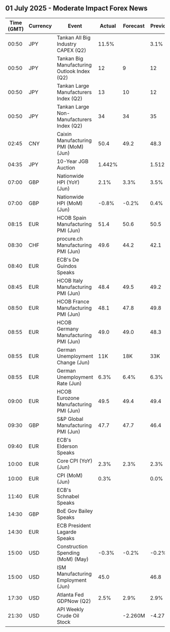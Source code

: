 ## 01 July 2025 - Moderate Impact Forex News

| Time (GMT) | Currency | Event | Actual | Forecast | Previous |
|------|----------|-------|--------|----------|----------|
| 00:50 | JPY | Tankan All Big Industry CAPEX (Q2) | 11.5% |  | 3.1% |
| 00:50 | JPY | Tankan Big Manufacturing Outlook Index (Q2) | 12 | 9 | 12 |
| 00:50 | JPY | Tankan Large Manufacturers Index (Q2) | 13 | 10 | 12 |
| 00:50 | JPY | Tankan Large Non-Manufacturers Index (Q2) | 34 | 34 | 35 |
| 02:45 | CNY | Caixin Manufacturing PMI (MoM) (Jun) | 50.4 | 49.2 | 48.3 |
| 04:35 | JPY | 10-Year JGB Auction | 1.442% |  | 1.512% |
| 07:00 | GBP | Nationwide HPI (YoY) (Jun) | 2.1% | 3.3% | 3.5% |
| 07:00 | GBP | Nationwide HPI (MoM) (Jun) | -0.8% | -0.2% | 0.4% |
| 08:15 | EUR | HCOB Spain Manufacturing PMI (Jun) | 51.4 | 50.6 | 50.5 |
| 08:30 | CHF | procure.ch Manufacturing PMI (Jun) | 49.6 | 44.2 | 42.1 |
| 08:40 | EUR | ECB's De Guindos Speaks |  |  |  |
| 08:45 | EUR | HCOB Italy Manufacturing PMI (Jun) | 48.4 | 49.5 | 49.2 |
| 08:50 | EUR | HCOB France Manufacturing PMI (Jun) | 48.1 | 47.8 | 49.8 |
| 08:55 | EUR | HCOB Germany Manufacturing PMI (Jun) | 49.0 | 49.0 | 48.3 |
| 08:55 | EUR | German Unemployment Change (Jun) | 11K | 18K | 33K |
| 08:55 | EUR | German Unemployment Rate (Jun) | 6.3% | 6.4% | 6.3% |
| 09:00 | EUR | HCOB Eurozone Manufacturing PMI (Jun) | 49.5 | 49.4 | 49.4 |
| 09:30 | GBP | S&P Global Manufacturing PMI (Jun) | 47.7 | 47.7 | 46.4 |
| 09:40 | EUR | ECB's Elderson Speaks |  |  |  |
| 10:00 | EUR | Core CPI (YoY) (Jun) | 2.3% | 2.3% | 2.3% |
| 10:00 | EUR | CPI (MoM) (Jun) | 0.3% |  | 0.0% |
| 11:40 | EUR | ECB's Schnabel Speaks |  |  |  |
| 14:30 | GBP | BoE Gov Bailey Speaks |  |  |  |
| 14:30 | EUR | ECB President Lagarde Speaks |  |  |  |
| 15:00 | USD | Construction Spending (MoM) (May) | -0.3% | -0.2% | -0.2% |
| 15:00 | USD | ISM Manufacturing Employment (Jun) | 45.0 |  | 46.8 |
| 17:30 | USD | Atlanta Fed GDPNow (Q2) | 2.5% | 2.9% | 2.9% |
| 21:30 | USD | API Weekly Crude Oil Stock |  | -2.260M | -4.277M |
